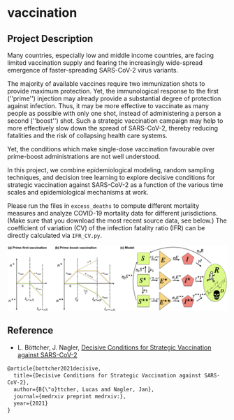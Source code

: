# vaccination

## Project Description

Many countries, especially low and middle income countries, are facing limited vaccination supply and fearing the increasingly wide-spread emergence of faster-spreading SARS-CoV-2 virus variants.

The majority of available vaccines require two immunization shots to provide maximum protection. Yet, the immunological response to the first (''prime'') injection may already  provide a substantial degree of protection against infection. Thus, it may be more effective to vaccinate as many people as possible with only one shot, instead of administering a person a second (''boost'') shot. Such a strategic vaccination campaign may help to more effectively slow down the spread of SARS-CoV-2, thereby reducing fatalities and the risk of collapsing health care systems.

Yet, the conditions which make single-dose vaccination favourable over prime-boost administrations are not well understood.

In this project, we combine epidemiological modeling, random sampling techniques, and decision tree learning to explore decisive conditions for strategic vaccination against SARS-CoV-2 as a function of the various time scales and epidemiological mechanisms at work.

Please run the files in ``excess_deaths`` to compute different mortality measures and analyze COVID-19 mortality data for different jurisdictions. (Make sure that you download the most recent source data, see below.) The coefficient of variation (CV) of the infection fatality ratio (IFR) can be directly calculated via ``IFR_CV.py``.

![Image](illustration_final.png)

## Reference
* L. Böttcher, J. Nagler, [Decisive Conditions for Strategic Vaccination against SARS-CoV-2](https://www.medrxiv.org/content/10.1101/2021.01.10.21249524v1.full)

```
@article{bottcher2021decisive,
  title={Decisive Conditions for Strategic Vaccination against SARS-CoV-2},
  author={B{\"o}ttcher, Lucas and Nagler, Jan},
  journal={medrxiv preprint medrxiv:},
  year={2021}
}
```
